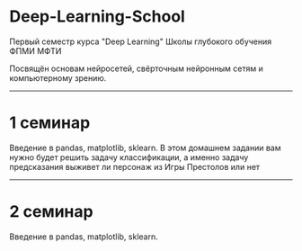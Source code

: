 # Deep-Learning-School
Первый семестр курса "Deep Learning" Школы глубокого обучения ФПМИ МФТИ

Посвящён основам нейросетей, свёрточным нейронным сетям и компьютерному зрению. 

-------------------------------------------------------------------------------

# 1 семинар 
Введение в pandas, matplotlib, sklearn.
В этом домашнем задании вам нужно будет решить задачу классификации, а именно задачу предсказания выживет ли персонаж из Игры Престолов или нет

-------------------------------------------------------------------------------

# 2 семинар 
Введение в pandas, matplotlib, sklearn.
